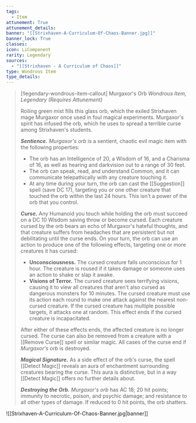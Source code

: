 ```yaml
---
tags:
  - Item
attunement: True
attunement_details: 
banner: "[[Strixhaven-A-Curriculum-Of-Chaos-Banner.jpg]]"
banner_lock: True
classes:
icon: LiComponent
rarity: Legendary
sources:
  - "[[Strixhaven - A Curriculum of Chaos]]"
type: Wondrous Item
type_details: 
---
```

>[!legendary-wondrous-item-callout] Murgaxor's Orb
>*Wondrous Item, Legendary (Requires Attunement)*
>
>Roiling green mist fills this glass orb, which the exiled Strixhaven mage Murgaxor once used in foul magical experiments. Murgaxor's spirit has infused the orb, which he uses to spread a terrible curse among Strixhaven's students.
>
>***Sentience.*** *Murgaxor's orb* is a sentient, chaotic evil magic item with the following properties:
>
>* The orb has an Intelligence of 20, a Wisdom of 16, and a Charisma of 16, as well as hearing and darkvision out to a range of 30 feet.
>* The orb can speak, read, and understand Common, and it can communicate telepathically with any creature touching it.
>* At any time during your turn, the orb can cast the [[Suggestion]] spell (save DC 17), targeting you or one other creature that touched the orb within the last 24 hours. This isn't a power of the orb that you control.
>
>***Curse.*** Any Humanoid you touch while holding the orb must succeed on a DC 10 Wisdom saving throw or become cursed. Each creature cursed by the orb bears an echo of Murgaxor's hateful thoughts, and that creature suffers from headaches that are persistent but not debilitating until the curse ends. On your turn, the orb can use an action to produce one of the following effects, targeting one or more creatures it has cursed:
>
>* **Unconsciousness.** The cursed creature falls unconscious for 1 hour. The creature is roused if it takes damage or someone uses an action to shake or slap it awake.
>* **Visions of Terror.** The cursed creature sees terrifying visions, causing it to view all creatures that aren't also cursed as dangerous monsters for 10 minutes. The cursed creature must use its action each round to make one attack against the nearest non-cursed creature. If the cursed creature has multiple possible targets, it attacks one at random. This effect ends if the cursed creature is incapacitated.
>
>After either of these effects ends, the affected creature is no longer cursed. The curse can also be removed from a creature with a [[Remove Curse]] spell or similar magic. All cases of the curse end if *Murgaxor's orb* is destroyed.
>
>***Magical Signature.*** As a side effect of the orb's curse, the spell [[Detect Magic]] reveals an aura of enchantment surrounding creatures bearing the curse. This aura is distinctive, but in a way [[Detect Magic]] offers no further details about.
>
>***Destroying the Orb.*** *Murgaxor's orb* has AC 18; 20 hit points; immunity to necrotic, poison, and psychic damage; and resistance to all other types of damage. If reduced to 0 hit points, the orb shatters.

![[Strixhaven-A-Curriculum-Of-Chaos-Banner.jpg|banner]]
